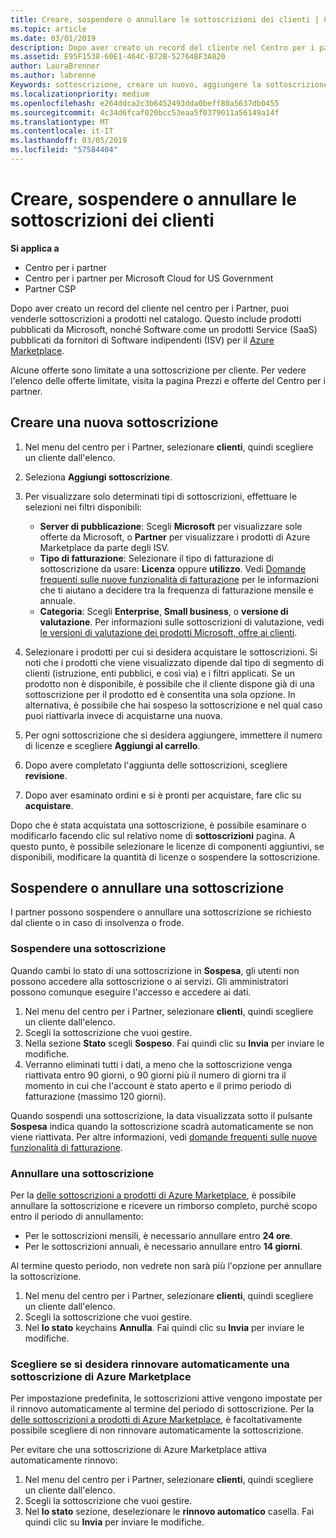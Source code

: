 ```yaml
---
title: Creare, sospendere o annullare le sottoscrizioni dei clienti | Centro per i partner
ms.topic: article
ms.date: 03/01/2019
description: Dopo aver creato un record del cliente nel Centro per i partner, puoi vendere loro sottoscrizioni per i prodotti nel catalogo.
ms.assetid: E95F1538-60E1-464C-B72B-52764BF3A820
author: LauraBrenner
ms.author: labrenne
Keywords: sottoscrizione, creare un nuovo, aggiungere la sottoscrizione, sospendere, annullare,
ms.localizationpriority: medium
ms.openlocfilehash: e264ddca2c3b6452493dda0beff80a5637db0455
ms.sourcegitcommit: 4c34d6fcaf020bcc53eaa5f0379011a56149a14f
ms.translationtype: MT
ms.contentlocale: it-IT
ms.lasthandoff: 03/05/2019
ms.locfileid: "57584404"
---
```

# <a name="create-suspend-or-cancel-customer-subscriptions"></a>Creare, sospendere o annullare le sottoscrizioni dei clienti

**Si applica a**

-  Centro per i partner
-  Centro per i partner per Microsoft Cloud for US Government
-  Partner CSP

Dopo aver creato un record del cliente nel centro per i Partner, puoi venderle sottoscrizioni a prodotti nel catalogo. Questo include prodotti pubblicati da Microsoft, nonché Software come un prodotti Service (SaaS) pubblicati da fornitori di Software indipendenti (ISV) per il [Azure Marketplace](https://azuremarketplace.microsoft.com/marketplace). 

Alcune offerte sono limitate a una sottoscrizione per cliente. Per vedere l'elenco delle offerte limitate, visita la pagina Prezzi e offerte del Centro per i partner. 


## <a name="create-a-new-subscription"></a>Creare una nuova sottoscrizione

1. Nel menu del centro per i Partner, selezionare **clienti**, quindi scegliere un cliente dall'elenco.

2. Seleziona **Aggiungi sottoscrizione**.

3. Per visualizzare solo determinati tipi di sottoscrizioni, effettuare le selezioni nei filtri disponibili:
   - **Server di pubblicazione**: Scegli **Microsoft** per visualizzare sole offerte da Microsoft, o **Partner** per visualizzare i prodotti di Azure Marketplace da parte degli ISV.
   - **Tipo di fatturazione**: Selezionare il tipo di fatturazione di sottoscrizione da usare: **Licenza** oppure **utilizzo**. Vedi [Domande frequenti sulle nuove funzionalità di fatturazione](faq-about-new-billing-features.md) per le informazioni che ti aiutano a decidere tra la frequenza di fatturazione mensile e annuale.
   - **Categoria**: Scegli **Enterprise**, **Small business**, o **versione di valutazione**. Per informazioni sulle sottoscrizioni di valutazione, vedi [le versioni di valutazione dei prodotti Microsoft, offre ai clienti](offer-your-customers-trials-of-microsoft-products.md).

4. Selezionare i prodotti per cui si desidera acquistare le sottoscrizioni. Si noti che i prodotti che viene visualizzato dipende dal tipo di segmento di clienti (istruzione, enti pubblici, e così via) e i filtri applicati. Se un prodotto non è disponibile, è possibile che il cliente dispone già di una sottoscrizione per il prodotto ed è consentita una sola opzione. In alternativa, è possibile che hai sospeso la sottoscrizione e nel qual caso puoi riattivarla invece di acquistarne una nuova.

5. Per ogni sottoscrizione che si desidera aggiungere, immettere il numero di licenze e scegliere **Aggiungi al carrello**.

6. Dopo avere completato l'aggiunta delle sottoscrizioni, scegliere **revisione**.

7. Dopo aver esaminato ordini e si è pronti per acquistare, fare clic su **acquistare**.

Dopo che è stata acquistata una sottoscrizione, è possibile esaminare o modificarlo facendo clic sul relativo nome di **sottoscrizioni** pagina. A questo punto, è possibile selezionare le licenze di componenti aggiuntivi, se disponibili, modificare la quantità di licenze o sospendere la sottoscrizione.


## <a name="suspend-or-cancel-a-subscription"></a>Sospendere o annullare una sottoscrizione

I partner possono sospendere o annullare una sottoscrizione se richiesto dal cliente o in caso di insolvenza o frode.

### <a name="suspend-a-subscription"></a>Sospendere una sottoscrizione

Quando cambi lo stato di una sottoscrizione in **Sospesa**, gli utenti non possono accedere alla sottoscrizione o ai servizi. Gli amministratori possono comunque eseguire l'accesso e accedere ai dati.

1.  Nel menu del centro per i Partner, selezionare **clienti**, quindi scegliere un cliente dall'elenco.
2.  Scegli la sottoscrizione che vuoi gestire.
3.  Nella sezione **Stato** scegli **Sospeso**. Fai quindi clic su **Invia** per inviare le modifiche.
4.  Verranno eliminati tutti i dati, a meno che la sottoscrizione venga riattivata entro 90 giorni, o 90 giorni più il numero di giorni tra il momento in cui che l'account è stato aperto e il primo periodo di fatturazione (massimo 120 giorni).

Quando sospendi una sottoscrizione, la data visualizzata sotto il pulsante **Sospesa** indica quando la sottoscrizione scadrà automaticamente se non viene riattivata. Per altre informazioni, vedi [domande frequenti sulle nuove funzionalità di fatturazione](faq-about-new-billing-features.md).

### <a name="cancel-a-subscription"></a>Annullare una sottoscrizione

Per la [delle sottoscrizioni a prodotti di Azure Marketplace](sell-marketplace-products.md), è possibile annullare la sottoscrizione e ricevere un rimborso completo, purché scopo entro il periodo di annullamento: 

- Per le sottoscrizioni mensili, è necessario annullare entro **24 ore**.
- Per le sottoscrizioni annuali, è necessario annullare entro **14 giorni**.

Al termine questo periodo, non vedrete non sarà più l'opzione per annullare la sottoscrizione.

1.  Nel menu del centro per i Partner, selezionare **clienti**, quindi scegliere un cliente dall'elenco.
2.  Scegli la sottoscrizione che vuoi gestire.
3.  Nel **lo stato** keychains **Annulla**. Fai quindi clic su **Invia** per inviare le modifiche.

### <a name="choose-whether-to-automatically-renew-an-azure-marketplace-subscription"></a>Scegliere se si desidera rinnovare automaticamente una sottoscrizione di Azure Marketplace

Per impostazione predefinita, le sottoscrizioni attive vengono impostate per il rinnovo automaticamente al termine del periodo di sottoscrizione. Per la [delle sottoscrizioni a prodotti di Azure Marketplace](sell-marketplace-products.md), è facoltativamente possibile scegliere di non rinnovare automaticamente la sottoscrizione.

Per evitare che una sottoscrizione di Azure Marketplace attiva automaticamente rinnovo:

1.  Nel menu del centro per i Partner, selezionare **clienti**, quindi scegliere un cliente dall'elenco.
2.  Scegli la sottoscrizione che vuoi gestire.
3.  Nel **lo stato** sezione, deselezionare le **rinnovo automatico** casella. Fai quindi clic su **Invia** per inviare le modifiche.


 




